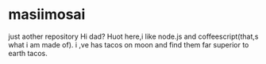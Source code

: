 # masiimosai
just aother repository
Hi dad?
Huot here,i like node.js and coffeescript(that,s what i am made of).
i ,ve has tacos on moon and find them far superior to earth tacos.
